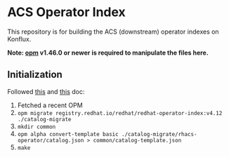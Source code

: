 # ACS Operator Index

This repository is for building the ACS (downstream) operator indexes on Konflux.

**Note: [opm](https://github.com/operator-framework/operator-registry/releases) v1.46.0 or newer is required to manipulate the files here.**

## Initialization

Followed [this](https://gitlab.cee.redhat.com/konflux/docs/users/-/blob/main/topics/getting-started/building-olm-products.md)
and [this](https://github.com/konflux-ci/olm-operator-konflux-sample/blob/main/docs/konflux-onboarding.md) doc:
1. Fetched a recent OPM
2. `opm migrate registry.redhat.io/redhat/redhat-operator-index:v4.12 ./catalog-migrate`
3. `mkdir common`
4. `opm alpha convert-template basic ./catalog-migrate/rhacs-operator/catalog.json > common/catalog-template.json`
5. `make`
